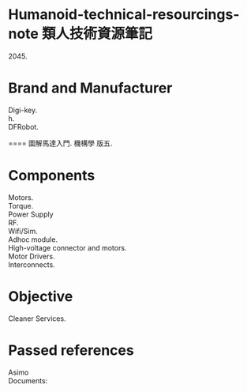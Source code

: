 # Humanoid-technical-resourcings-note 類人技術資源筆記
2045.<br>

Brand and Manufacturer
====
Digi-key.<br>
h.<br>
DFRobot.<br>

====
圖解馬達入門.
機構學 版五.

Components
====
Motors.<br>
Torque.<br>
Power Supply<br>
RF.<br>
Wifi/Sim.<br>
Adhoc module.<br>
High-voltage connector and motors.<br>
Motor Drivers.<br>
Interconnects.<br>

Objective
====
Cleaner Services.

Passed references
====
Asimo<br>
Documents:<br>


